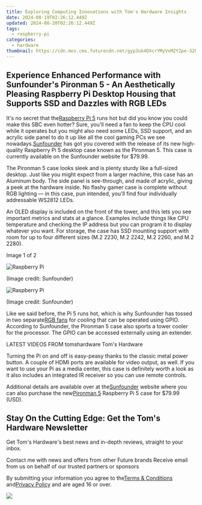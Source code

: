 ```yaml
---
title: Exploring Computing Innovations with Tom's Hardware Insights
date: 2024-08-19T02:26:12.449Z
updated: 2024-08-20T02:26:12.449Z
tags:
  - raspberry-pi
categories:
  - hardware
thumbnail: https://cdn.mos.cms.futurecdn.net/gyp3uk4DXcrYMyVxM2Y2pe-320-80.jpg
---
```


## Experience Enhanced Performance with Sunfounder's Pironman 5 - An Aesthetically Pleasing Raspberry Pi Desktop Housing that Supports SSD and Dazzles with RGB LEDs

It's no secret that the[Raspberry Pi 5](https://tools.techidaily.com) runs hot but did you know you could make this SBC even hotter? Sure, you'll need a fan to keep the CPU cool while it operates but you might also need some LEDs, SSD support, and an acrylic side panel to do it up like all the cool gaming PCs we see nowadays.[Sunfounder](https://www.sunfounder.com/products/pironman-5-nvme-m-2-ssd-pcie-mini-pc-case-for-raspberry-pi-5) has got you covered with the release of its new high-quality Raspberry Pi 5 desktop case known as the Pironman 5\. This case is currently available on the Sunfounder website for $79.99.

 The Pironman 5 case looks sleek and is plenty sturdy like a full-sized desktop. Just like you might expect from a larger machine, this case has an Aluminum body. The side panel is see-through, and made of acrylic, giving a peek at the hardware inside. No flashy gamer case is complete without RGB lighting — in this case, pun intended, you'll find four individually addressable WS2812 LEDs.

 An OLED display is included on the front of the tower, and this lets you see important metrics and stats at a glance. Examples include things like CPU temperature and checking the IP address but you can program it to display whatever you want. For storage, the case has SSD mounting support with room for up to four different sizes (M.2 2230, M.2 2242, M.2 2260, and M.2 2280).

 Image 1 of 2

![Raspberry Pi](https://vanilla.futurecdn.net/cyclingnews/media/img/missing-image.svg)

 (Image credit: Sunfounder)

![Raspberry Pi](https://vanilla.futurecdn.net/cyclingnews/media/img/missing-image.svg)

 (Image credit: Sunfounder)

 Like we said before, the Pi 5 runs hot, which is why Sunfounder has tossed in two separate[RGB fans](https://tools.techidaily.com) for cooling that can be operated using GPIO. According to Sunfounder, the Pironman 5 case also sports a tower cooler for the processor. The GPIO can be accessed externally using an extender.

 LATEST VIDEOS FROM tomshardware Tom's Hardware

 Turning the Pi on and off is easy-peasy thanks to the classic metal power button. A couple of HDMI ports are available for video output, as well. If you want to use your Pi as a media center, this case is definitely worth a look as it also includes an integrated IR receiver so you can use remote controls.

 Additional details are available over at the[Sunfounder](https://docs.sunfounder.com/projects/pironman5/en/latest/index.html) website where you can also purchase the new[Pironman 5](https://www.sunfounder.com/products/pironman-5-nvme-m-2-ssd-pcie-mini-pc-case-for-raspberry-pi-5) Raspberry Pi 5 case for $79.99 (USD).

## Stay On the Cutting Edge: Get the Tom's Hardware Newsletter

 Get Tom's Hardware's best news and in-depth reviews, straight to your inbox.

 Contact me with news and offers from other Future brands  Receive email from us on behalf of our trusted partners or sponsors

 By submitting your information you agree to the[Terms & Conditions](https://futureplc.com/terms-conditions/) and[Privacy Policy](https://futureplc.com/privacy-policy/) and are aged 16 or over.

<ins class="adsbygoogle"
     style="display:block"
     data-ad-format="autorelaxed"
     data-ad-client="ca-pub-7571918770474297"
     data-ad-slot="1223367746"></ins>



<ins class="adsbygoogle"
     style="display:block"
     data-ad-client="ca-pub-7571918770474297"
     data-ad-slot="8358498916"
     data-ad-format="auto"
     data-full-width-responsive="true"></ins>



<!-- affiliate ads begin -->
<a href="https://secure.2checkout.com/order/checkout.php?PRODS=4940312&QTY=1&AFFILIATE=108875&CART=1"><img src="https://secure.avangate.com/images/merchant/333ac5d90817d69113471fbb6e531bee/sps-partnership-728x90eng.png" border="0"></a>
<!-- affiliate ads end -->